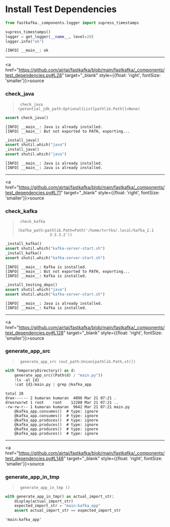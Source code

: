 Install Test Dependencies
================

<!-- WARNING: THIS FILE WAS AUTOGENERATED! DO NOT EDIT! -->

``` python
from fastkafka._components.logger import supress_timestamps
```

``` python
supress_timestamps()
logger = get_logger(__name__, level=20)
logger.info("ok")
```

    [INFO] __main__: ok

------------------------------------------------------------------------

<a
href="https://github.com/airtai/fastkafka/blob/main/fastkafka/_components/test_dependencies.py#L28"
target="_blank" style={{float: 'right', fontSize: 'smaller'}}>source</a>

### check_java

>      check_java (potential_jdk_path:Optional[List[pathlib.Path]]=None)

``` python
assert check_java()
```

    [INFO] __main__: Java is already installed.
    [INFO] __main__: But not exported to PATH, exporting...

``` python
_install_java()
assert shutil.which("java")
_install_java()
assert shutil.which("java")
```

    [INFO] __main__: Java is already installed.
    [INFO] __main__: Java is already installed.

------------------------------------------------------------------------

<a
href="https://github.com/airtai/fastkafka/blob/main/fastkafka/_components/test_dependencies.py#L71"
target="_blank" style={{float: 'right', fontSize: 'smaller'}}>source</a>

### check_kafka

>      check_kafka
>                   (kafka_path:pathlib.Path=Path('/home/tvrtko/.local/kafka_2.1
>                   3-3.3.2'))

``` python
_install_kafka()
assert shutil.which("kafka-server-start.sh")
_install_kafka()
assert shutil.which("kafka-server-start.sh")
```

    [INFO] __main__: Kafka is installed.
    [INFO] __main__: But not exported to PATH, exporting...
    [INFO] __main__: Kafka is installed.

``` python
_install_testing_deps()
assert shutil.which("java")
assert shutil.which("kafka-server-start.sh")
```

    [INFO] __main__: Java is already installed.
    [INFO] __main__: Kafka is installed.

------------------------------------------------------------------------

<a
href="https://github.com/airtai/fastkafka/blob/main/fastkafka/_components/test_dependencies.py#L128"
target="_blank" style={{float: 'right', fontSize: 'smaller'}}>source</a>

### generate_app_src

>      generate_app_src (out_path:Union[pathlib.Path,str])

``` python
with TemporaryDirectory() as d:
    generate_app_src((Path(d) / "main.py"))
    !ls -al {d}
    !cat {d}/main.py | grep @kafka_app
```

    total 28
    drwx------ 2 kumaran kumaran  4096 Mar 21 07:21 .
    drwxrwxrwt 1 root    root    12288 Mar 21 07:21 ..
    -rw-rw-r-- 1 kumaran kumaran  9642 Mar 21 07:21 main.py
        @kafka_app.consumes()  # type: ignore
        @kafka_app.consumes()  # type: ignore
        @kafka_app.produces()  # type: ignore
        @kafka_app.produces()  # type: ignore
        @kafka_app.produces()  # type: ignore
        @kafka_app.produces()  # type: ignore

------------------------------------------------------------------------

<a
href="https://github.com/airtai/fastkafka/blob/main/fastkafka/_components/test_dependencies.py#L148"
target="_blank" style={{float: 'right', fontSize: 'smaller'}}>source</a>

### generate_app_in_tmp

>      generate_app_in_tmp ()

``` python
with generate_app_in_tmp() as actual_import_str:
    display(actual_import_str)
    expected_import_str = "main:kafka_app"
    assert actual_import_str == expected_import_str
```

    'main:kafka_app'
